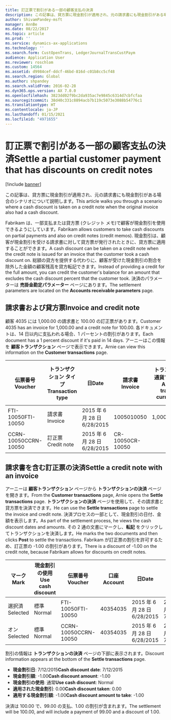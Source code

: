 ```yaml
---
title: 訂正票で割引がある一部の顧客支払の決済
description: この記事は、貸方票に現金割引が適用され、元の請求書にも現金割引がある場合のシナリオについて説明します。
author: ShivamPandey-msft
manager: AnnBe
ms.date: 08/22/2017
ms.topic: article
ms.prod: ''
ms.service: dynamics-ax-applications
ms.technology: ''
ms.search.form: CustOpenTrans, LedgerJournalTransCustPaym
audience: Application User
ms.reviewer: roschlom
ms.custom: 14564
ms.assetid: d9984cef-ddcf-46bd-816d-c01b8cc5cf48
ms.search.region: Global
ms.author: shpandey
ms.search.validFrom: 2016-02-28
ms.dyn365.ops.version: AX 7.0.0
ms.openlocfilehash: 3823dd02f9bc2da935ac7e9845c6314d7cbfcfaa
ms.sourcegitcommit: 38d40c331c8894acb7b119c5073e3088b54776c1
ms.translationtype: HT
ms.contentlocale: ja-JP
ms.lasthandoff: 01/15/2021
ms.locfileid: "4971655"
---
```

# <a name="settle-a-partial-customer-payment-that-has-discounts-on-credit-notes"></a><span data-ttu-id="80b69-103">訂正票で割引がある一部の顧客支払の決済</span><span class="sxs-lookup"><span data-stu-id="80b69-103">Settle a partial customer payment that has discounts on credit notes</span></span>

[!include [banner](../includes/banner.md)]

<span data-ttu-id="80b69-104">この記事は、貸方票に現金割引が適用され、元の請求書にも現金割引がある場合のシナリオについて説明します。</span><span class="sxs-lookup"><span data-stu-id="80b69-104">This article walks you through a scenario where a cash discount is taken on a credit note when the original invoice also had a cash discount.</span></span> 

<span data-ttu-id="80b69-105">Fabrikam は、一部支払または貸方票 (クレジット メモ)で顧客が現金割引を使用できるようにしています。</span><span class="sxs-lookup"><span data-stu-id="80b69-105">Fabrikam allows customers to take cash discounts on partial payments and also on credit notes (credit memos).</span></span> <span data-ttu-id="80b69-106">現金割引は、顧客が現金割引を受ける請求書に対して貸方票が発行されたときに、貸方票に適用することができます。</span><span class="sxs-lookup"><span data-stu-id="80b69-106">A cash discount can be taken on a credit note when the credit note is issued for an invoice that the customer took a cash discount on.</span></span> <span data-ttu-id="80b69-107">総額の貸方を提供する代わりに、顧客が受けた現金割引の割合を除外した金額の顧客残高を貸方転記できます。</span><span class="sxs-lookup"><span data-stu-id="80b69-107">Instead of providing a credit for the full amount, you can credit the customer's balance for an amount that excludes the cash discount percent that the customer took.</span></span> <span data-ttu-id="80b69-108">決済のパラメーターは **売掛金勘定パラメーター** ページにあります。</span><span class="sxs-lookup"><span data-stu-id="80b69-108">The settlement parameters are located on the **Accounts receivable parameters** page.</span></span>

## <a name="invoice-and-credit-note"></a><span data-ttu-id="80b69-109">請求書および貸方票</span><span class="sxs-lookup"><span data-stu-id="80b69-109">Invoice and credit note</span></span>
<span data-ttu-id="80b69-110">顧客 4035 には 1,000.00 の請求書と 100.00 の訂正票があります。</span><span class="sxs-lookup"><span data-stu-id="80b69-110">Customer 4035 has an invoice for 1,000.00 and a credit note for 100.00.</span></span> <span data-ttu-id="80b69-111">各ドキュメントは、14 日以内に支払われる場合、1 パーセントの割引があります。</span><span class="sxs-lookup"><span data-stu-id="80b69-111">Each document has a 1 percent discount if it's paid in 14 days.</span></span> <span data-ttu-id="80b69-112">アーニーはこの情報を **顧客トランザクション** ページで表示できます。</span><span class="sxs-lookup"><span data-stu-id="80b69-112">Arnie can view this information on the **Customer transactions** page.</span></span>

| <span data-ttu-id="80b69-113">伝票番号</span><span class="sxs-lookup"><span data-stu-id="80b69-113">Voucher</span></span>    | <span data-ttu-id="80b69-114">トランザクション タイプ</span><span class="sxs-lookup"><span data-stu-id="80b69-114">Transaction type</span></span> | <span data-ttu-id="80b69-115">日</span><span class="sxs-lookup"><span data-stu-id="80b69-115">Date</span></span>      | <span data-ttu-id="80b69-116">請求書</span><span class="sxs-lookup"><span data-stu-id="80b69-116">Invoice</span></span>  | <span data-ttu-id="80b69-117">トランザクション通貨での借方金額</span><span class="sxs-lookup"><span data-stu-id="80b69-117">Amount in transaction currency debit</span></span> | <span data-ttu-id="80b69-118">トランザクション通貨での貸方金額</span><span class="sxs-lookup"><span data-stu-id="80b69-118">Amount in transaction currency credit</span></span> | <span data-ttu-id="80b69-119">残高</span><span class="sxs-lookup"><span data-stu-id="80b69-119">Balance</span></span>  | <span data-ttu-id="80b69-120">通貨</span><span class="sxs-lookup"><span data-stu-id="80b69-120">Currency</span></span> |
|------------|------------------|-----------|----------|--------------------------------------|---------------------------------------|----------|----------|
| <span data-ttu-id="80b69-121">FTI-10050</span><span class="sxs-lookup"><span data-stu-id="80b69-121">FTI-10050</span></span>  | <span data-ttu-id="80b69-122">請求書</span><span class="sxs-lookup"><span data-stu-id="80b69-122">Invoice</span></span>          | <span data-ttu-id="80b69-123">2015 年 6 月 28 日</span><span class="sxs-lookup"><span data-stu-id="80b69-123">6/28/2015</span></span> | <span data-ttu-id="80b69-124">10050</span><span class="sxs-lookup"><span data-stu-id="80b69-124">10050</span></span>    | <span data-ttu-id="80b69-125">1,000.00</span><span class="sxs-lookup"><span data-stu-id="80b69-125">1,000.00</span></span>                             |                                       | <span data-ttu-id="80b69-126">1,000.00</span><span class="sxs-lookup"><span data-stu-id="80b69-126">1,000.00</span></span> | <span data-ttu-id="80b69-127">USD</span><span class="sxs-lookup"><span data-stu-id="80b69-127">USD</span></span>      |
| <span data-ttu-id="80b69-128">CCRN-10050</span><span class="sxs-lookup"><span data-stu-id="80b69-128">CCRN-10050</span></span> | <span data-ttu-id="80b69-129">訂正票</span><span class="sxs-lookup"><span data-stu-id="80b69-129">Credit note</span></span>      | <span data-ttu-id="80b69-130">2015 年 6 月 28 日</span><span class="sxs-lookup"><span data-stu-id="80b69-130">6/28/2015</span></span> | <span data-ttu-id="80b69-131">CR-10050</span><span class="sxs-lookup"><span data-stu-id="80b69-131">CR-10050</span></span> |                                      | <span data-ttu-id="80b69-132">100.00</span><span class="sxs-lookup"><span data-stu-id="80b69-132">100.00</span></span>                                | <span data-ttu-id="80b69-133">-100.00</span><span class="sxs-lookup"><span data-stu-id="80b69-133">-100.00</span></span>  | <span data-ttu-id="80b69-134">USD</span><span class="sxs-lookup"><span data-stu-id="80b69-134">USD</span></span>      |

## <a name="settle-a-credit-note-with-an-invoice"></a><span data-ttu-id="80b69-135">請求書を含む訂正票の決済</span><span class="sxs-lookup"><span data-stu-id="80b69-135">Settle a credit note with an invoice</span></span>
<span data-ttu-id="80b69-136">アーニーは **顧客トランザクション** ページから **トランザクションの決済** ページを開きます。</span><span class="sxs-lookup"><span data-stu-id="80b69-136">From the **Customer transactions** page, Arnie opens the **Settle transactions** page.</span></span> <span data-ttu-id="80b69-137">**トランザクションの決済** ページを使用して、その請求書と貸方票を決済できます。</span><span class="sxs-lookup"><span data-stu-id="80b69-137">He can use the **Settle transactions** page to settle the invoice and credit note.</span></span> <span data-ttu-id="80b69-138">決済プロセスの一部として、現金割引の日付、金額を表示します。</span><span class="sxs-lookup"><span data-stu-id="80b69-138">As part of the settlement process, he views the cash discount dates and amounts.</span></span> <span data-ttu-id="80b69-139">その 2 通の文書にマークし、**転記** をクリックしてトランザクションを決済します。</span><span class="sxs-lookup"><span data-stu-id="80b69-139">He marks the two documents and then clicks **Post** to settle the transactions.</span></span> <span data-ttu-id="80b69-140">Fabrikam が訂正票の割引を許可するため、訂正票の -1.00 の割引があります。</span><span class="sxs-lookup"><span data-stu-id="80b69-140">There is a discount of -1.00 on the credit note, because Fabrikam allows for discounts on credit notes.</span></span>

| <span data-ttu-id="80b69-141">マーク</span><span class="sxs-lookup"><span data-stu-id="80b69-141">Mark</span></span>     | <span data-ttu-id="80b69-142">現金割引の使用</span><span class="sxs-lookup"><span data-stu-id="80b69-142">Use cash discount</span></span> | <span data-ttu-id="80b69-143">伝票番号</span><span class="sxs-lookup"><span data-stu-id="80b69-143">Voucher</span></span>    | <span data-ttu-id="80b69-144">口座</span><span class="sxs-lookup"><span data-stu-id="80b69-144">Account</span></span> | <span data-ttu-id="80b69-145">日</span><span class="sxs-lookup"><span data-stu-id="80b69-145">Date</span></span>      | <span data-ttu-id="80b69-146">期日</span><span class="sxs-lookup"><span data-stu-id="80b69-146">Due date</span></span>  | <span data-ttu-id="80b69-147">請求書</span><span class="sxs-lookup"><span data-stu-id="80b69-147">Invoice</span></span>  | <span data-ttu-id="80b69-148">トランザクション通貨の金額</span><span class="sxs-lookup"><span data-stu-id="80b69-148">Amount in transaction currency</span></span> | <span data-ttu-id="80b69-149">通貨</span><span class="sxs-lookup"><span data-stu-id="80b69-149">Currency</span></span> | <span data-ttu-id="80b69-150">決済金額</span><span class="sxs-lookup"><span data-stu-id="80b69-150">Amount to settle</span></span> |
|----------|-------------------|------------|---------|-----------|-----------|----------|--------------------------------|----------|------------------|
| <span data-ttu-id="80b69-151">選択済</span><span class="sxs-lookup"><span data-stu-id="80b69-151">Selected</span></span> | <span data-ttu-id="80b69-152">標準</span><span class="sxs-lookup"><span data-stu-id="80b69-152">Normal</span></span>            | <span data-ttu-id="80b69-153">FTI-10050</span><span class="sxs-lookup"><span data-stu-id="80b69-153">FTI-10050</span></span>  | <span data-ttu-id="80b69-154">4035</span><span class="sxs-lookup"><span data-stu-id="80b69-154">4035</span></span>    | <span data-ttu-id="80b69-155">2015 年 6 月 28 日</span><span class="sxs-lookup"><span data-stu-id="80b69-155">6/28/2015</span></span> | <span data-ttu-id="80b69-156">2015 年 7 月 28 日</span><span class="sxs-lookup"><span data-stu-id="80b69-156">7/28/2015</span></span> | <span data-ttu-id="80b69-157">10050</span><span class="sxs-lookup"><span data-stu-id="80b69-157">10050</span></span>    | <span data-ttu-id="80b69-158">1,000.00</span><span class="sxs-lookup"><span data-stu-id="80b69-158">1,000.00</span></span>                       | <span data-ttu-id="80b69-159">USD</span><span class="sxs-lookup"><span data-stu-id="80b69-159">USD</span></span>      | <span data-ttu-id="80b69-160">990.00</span><span class="sxs-lookup"><span data-stu-id="80b69-160">990.00</span></span>           |
| <span data-ttu-id="80b69-161">オン</span><span class="sxs-lookup"><span data-stu-id="80b69-161">Selected</span></span> | <span data-ttu-id="80b69-162">標準</span><span class="sxs-lookup"><span data-stu-id="80b69-162">Normal</span></span>            | <span data-ttu-id="80b69-163">CCRN-10050</span><span class="sxs-lookup"><span data-stu-id="80b69-163">CCRN-10050</span></span> | <span data-ttu-id="80b69-164">4035</span><span class="sxs-lookup"><span data-stu-id="80b69-164">4035</span></span>    | <span data-ttu-id="80b69-165">2015 年 6 月 28 日</span><span class="sxs-lookup"><span data-stu-id="80b69-165">6/28/2015</span></span> | <span data-ttu-id="80b69-166">2015 年 7 月 28 日</span><span class="sxs-lookup"><span data-stu-id="80b69-166">7/28/2015</span></span> | <span data-ttu-id="80b69-167">CR-10050</span><span class="sxs-lookup"><span data-stu-id="80b69-167">CR-10050</span></span> | <span data-ttu-id="80b69-168">-100.00</span><span class="sxs-lookup"><span data-stu-id="80b69-168">-100.00</span></span>                        | <span data-ttu-id="80b69-169">USD</span><span class="sxs-lookup"><span data-stu-id="80b69-169">USD</span></span>      | <span data-ttu-id="80b69-170">-99.00</span><span class="sxs-lookup"><span data-stu-id="80b69-170">-99.00</span></span>           |

<span data-ttu-id="80b69-171">割引の情報は **トランザクションの決済** ページの下部に表示されます。</span><span class="sxs-lookup"><span data-stu-id="80b69-171">Discount information appears at the bottom of the **Settle transactions** page.</span></span>

- <span data-ttu-id="80b69-172">**現金割引日**: 7/12/2015</span><span class="sxs-lookup"><span data-stu-id="80b69-172">**Cash discount date**: 7/12/2015</span></span> 
- <span data-ttu-id="80b69-173">**現金割引額**: -1.00</span><span class="sxs-lookup"><span data-stu-id="80b69-173">**Cash discount amount**: -1.00</span></span>     
- <span data-ttu-id="80b69-174">**現金割引の使用**: 通常</span><span class="sxs-lookup"><span data-stu-id="80b69-174">**Use cash discount**: Normal</span></span>    
- <span data-ttu-id="80b69-175">**適用された現金割引**: 0.00</span><span class="sxs-lookup"><span data-stu-id="80b69-175">**Cash discount taken**: 0.00</span></span>      
- <span data-ttu-id="80b69-176">**適用する現金割引額**: -1.00</span><span class="sxs-lookup"><span data-stu-id="80b69-176">**Cash discount amount to take**: -1.00</span></span>     

<span data-ttu-id="80b69-177">決済は 100.00 で、99.00 の支払、1.00 の割引が含まれます。</span><span class="sxs-lookup"><span data-stu-id="80b69-177">The settlement will be 100.00, and will include a payment of 99.00 and a discount of 1.00.</span></span>



